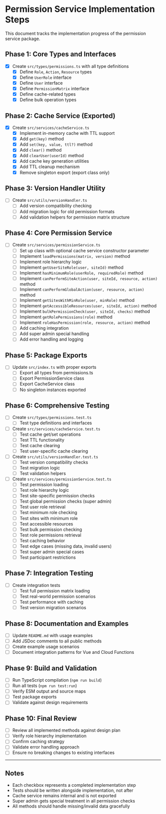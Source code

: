 # Permission Service Implementation Steps

This document tracks the implementation progress of the permission service package.

## Phase 1: Core Types and Interfaces

- [x] Create `src/types/permissions.ts` with all type definitions
  - [x] Define `Role`, `Action`, `Resource` types
  - [x] Define `UserRole` interface
  - [x] Define `User` interface
  - [x] Define `PermissionMatrix` interface
  - [x] Define cache-related types
  - [x] Define bulk operation types

## Phase 2: Cache Service (Exported)

- [x] Create `src/services/cacheService.ts`
  - [x] Implement in-memory cache with TTL support
  - [x] Add `get(key)` method
  - [x] Add `set(key, value, ttl?)` method
  - [x] Add `clear()` method
  - [x] Add `clearUser(userId)` method
  - [x] Add cache key generation utilities
  - [x] Add TTL cleanup mechanism
  - [x] Remove singleton export (export class only)

## Phase 3: Version Handler Utility

- [ ] Create `src/utils/versionHandler.ts`
  - [ ] Add version compatibility checking
  - [ ] Add migration logic for old permission formats
  - [ ] Add validation helpers for permission matrix structure

## Phase 4: Core Permission Service

- [ ] Create `src/services/permissionService.ts`
  - [ ] Set up class with optional cache service constructor parameter
  - [ ] Implement `loadPermissions(matrix, version)` method
  - [ ] Implement role hierarchy logic
  - [ ] Implement `getUserSiteRole(user, siteId)` method
  - [ ] Implement `hasMinimumRole(userRole, requiredRole)` method
  - [ ] Implement `canPerformSiteAction(user, siteId, resource, action)` method
  - [ ] Implement `canPerformGlobalAction(user, resource, action)` method
  - [ ] Implement `getSitesWithMinRole(user, minRole)` method
  - [ ] Implement `getAccessibleResources(user, siteId, action)` method
  - [ ] Implement `bulkPermissionCheck(user, siteId, checks)` method
  - [ ] Implement `getRolePermissions(role)` method
  - [ ] Implement `roleHasPermission(role, resource, action)` method
  - [ ] Add caching integration
  - [ ] Add super admin special handling
  - [ ] Add error handling and logging

## Phase 5: Package Exports

- [ ] Update `src/index.ts` with proper exports
  - [ ] Export all types from permissions.ts
  - [ ] Export PermissionService class
  - [ ] Export CacheService class
  - [ ] No singleton instances exported

## Phase 6: Comprehensive Testing

- [ ] Create `src/types/permissions.test.ts`
  - [ ] Test type definitions and interfaces

- [ ] Create `src/services/cacheService.test.ts`
  - [ ] Test cache get/set operations
  - [ ] Test TTL functionality
  - [ ] Test cache clearing
  - [ ] Test user-specific cache clearing

- [ ] Create `src/utils/versionHandler.test.ts`
  - [ ] Test version compatibility checks
  - [ ] Test migration logic
  - [ ] Test validation helpers

- [ ] Create `src/services/permissionService.test.ts`
  - [ ] Test permission loading
  - [ ] Test role hierarchy logic
  - [ ] Test site-specific permission checks
  - [ ] Test global permission checks (super admin)
  - [ ] Test user role retrieval
  - [ ] Test minimum role checking
  - [ ] Test sites with minimum role
  - [ ] Test accessible resources
  - [ ] Test bulk permission checking
  - [ ] Test role permissions retrieval
  - [ ] Test caching behavior
  - [ ] Test edge cases (missing data, invalid users)
  - [ ] Test super admin special cases
  - [ ] Test participant restrictions

## Phase 7: Integration Testing

- [ ] Create integration tests
  - [ ] Test full permission matrix loading
  - [ ] Test real-world permission scenarios
  - [ ] Test performance with caching
  - [ ] Test version migration scenarios

## Phase 8: Documentation and Examples

- [ ] Update `README.md` with usage examples
- [ ] Add JSDoc comments to all public methods
- [ ] Create example usage scenarios
- [ ] Document integration patterns for Vue and Cloud Functions

## Phase 9: Build and Validation

- [ ] Run TypeScript compilation (`npm run build`)
- [ ] Run all tests (`npm run test:run`)
- [ ] Verify ESM output and source maps
- [ ] Test package exports
- [ ] Validate against design requirements

## Phase 10: Final Review

- [ ] Review all implemented methods against design plan
- [ ] Verify role hierarchy implementation
- [ ] Confirm caching strategy
- [ ] Validate error handling approach
- [ ] Ensure no breaking changes to existing interfaces

---

## Notes

- Each checkbox represents a completed implementation step
- Tests should be written alongside implementation, not after
- Cache service remains internal and is not exported
- Super admin gets special treatment in all permission checks
- All methods should handle missing/invalid data gracefully
